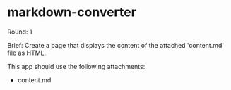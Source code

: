 # markdown-converter

Round: 1

Brief:
Create a page that displays the content of the attached 'content.md' file as HTML.

This app should use the following attachments:
- content.md
